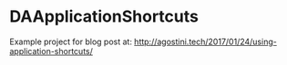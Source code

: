 # DAApplicationShortcuts

Example project for blog post at: http://agostini.tech/2017/01/24/using-application-shortcuts/

